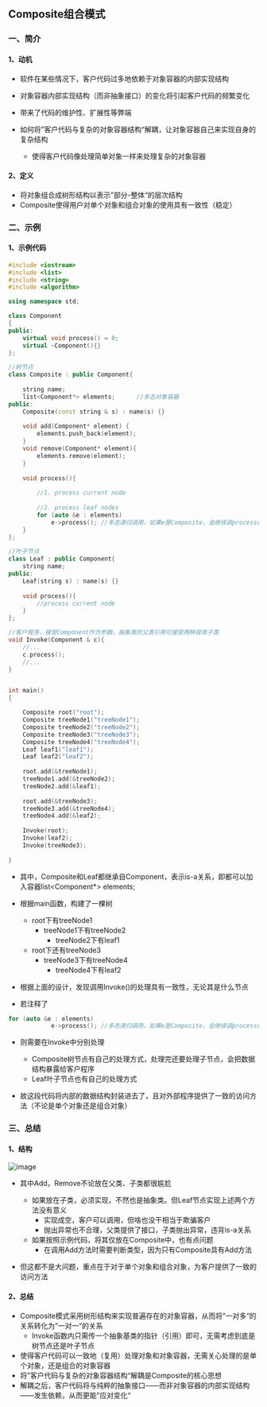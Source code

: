 ## Composite组合模式

### 一、简介

#### 1、动机

- 软件在某些情况下，客户代码过多地依赖于对象容器的内部实现结构
- 对象容器内部实现结构（而非抽象接口）的变化将引起客户代码的频繁变化
- 带来了代码的维护性、扩展性等弊端

- 如何将”客户代码与复杂的对象容器结构“解耦，让对象容器自己来实现自身的复杂结构
  - 使得客户代码像处理简单对象一样来处理复杂的对象容器

#### 2、定义

- 将对象组合成树形结构以表示”部分-整体“的层次结构
- Composite使得用户对单个对象和组合对象的使用具有一致性（稳定）



### 二、示例

#### 1、示例代码

```c++
#include <iostream>
#include <list>
#include <string>
#include <algorithm>

using namespace std;

class Component
{
public:
    virtual void process() = 0;
    virtual ~Component(){}
};

//树节点
class Composite : public Component{
    
    string name;
    list<Component*> elements;		//多态对象容器
public:
    Composite(const string & s) : name(s) {}
    
    void add(Component* element) {
        elements.push_back(element);
    }
    void remove(Component* element){
        elements.remove(element);
    }
    
    void process(){
        
        //1. process current node
          
        //2. process leaf nodes
        for (auto &e : elements)
            e->process(); //多态递归调用，如果e是Composite，会继续调process()遍历自己的容器，如果是Leaf则直接调Leaf的process()         
    }
};

//叶子节点
class Leaf : public Component{
    string name;
public:
    Leaf(string s) : name(s) {}
            
    void process(){
        //process current node
    }
};

//客户程序，接受Component作为参数，抽象类的父类引用可接受两种具体子类
void Invoke(Component & c){
    //...
    c.process();
    //...
}


int main()
{

    Composite root("root");
    Composite treeNode1("treeNode1");
    Composite treeNode2("treeNode2");
    Composite treeNode3("treeNode3");
    Composite treeNode4("treeNode4");
    Leaf leaf1("leaf1");
    Leaf leaf2("leaf2");
    
    root.add(&treeNode1);
    treeNode1.add(&treeNode2);
    treeNode2.add(&leaf1);
    
    root.add(&treeNode3);
    treeNode3.add(&treeNode4);
    treeNode4.add(&leaf2);
    
    Invoke(root);
    Invoke(leaf2);
    Invoke(treeNode3);
  
}
```

- 其中，Composite和Leaf都继承自Component，表示is-a关系，即都可以加入容器list<Component*> elements;

- 根据main函数，构建了一棵树
  - root下有treeNode1
    - treeNode1下有treeNode2
      - treeNode2下有leaf1
  - root下还有treeNode3
    - treeNode3下有treeNode4
      - treeNode4下有leaf2

- 根据上面的设计，发现调用Invoke()的处理具有一致性，无论其是什么节点
- 若注释了

```c++
for (auto &e : elements)
            e->process(); //多态递归调用，如果e是Composite，会继续调process()遍历自己的容器，如果是Leaf则直接调Leaf的process()   
```

- 则需要在Invoke中分别处理
  - Composite树节点有自己的处理方式，处理完还要处理子节点，会把数据结构暴露给客户程序
  - Leaf叶子节点也有自己的处理方式

- 故这段代码将内部的数据结构封装进去了，且对外部程序提供了一致的访问方法（不论是单个对象还是组合对象）



### 三、总结

#### 1、结构

![image](https://user-images.githubusercontent.com/106053649/176916421-296eba28-d8e7-4150-b8fa-cc961bbaf619.png)

- 其中Add，Remove不论放在父类、子类都很尴尬
  - 如果放在子类，必须实现，不然也是抽象类。但Leaf节点实现上述两个方法没有意义
    - 实现成空，客户可以调用，但啥也没干相当于欺骗客户
    - 抛出异常也不合理，父类提供了接口，子类抛出异常，违背is-a关系
  - 如果按照示例代码，将其仅放在Composite中，也有点问题
    - 在调用Add方法时需要判断类型，因为只有Composite具有Add方法

- 但这都不是大问题，重点在于对于单个对象和组合对象，为客户提供了一致的访问方法

#### 2、总结

- Composite模式采用树形结构来实现普遍存在的对象容器，从而将”一对多“的关系转化为”一对一“的关系
  - Invoke函数内只需传一个抽象基类的指针（引用）即可，无需考虑到底是树节点还是叶子节点
- 使得客户代码可以一致地（复用）处理对象和对象容器，无需关心处理的是单个对象，还是组合的对象容器
- 将”客户代码与复杂的对象容器结构“解耦是Composite的核心思想
- 解耦之后，客户代码将与纯粹的抽象接口——而非对象容器的内部实现结构——发生依赖，从而更能”应对变化“
